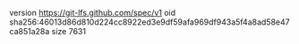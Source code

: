 version https://git-lfs.github.com/spec/v1
oid sha256:46013d86d810d224cc8922ed3e9df59afa969df943a5f4a8ad58e47ca851a28a
size 7631

